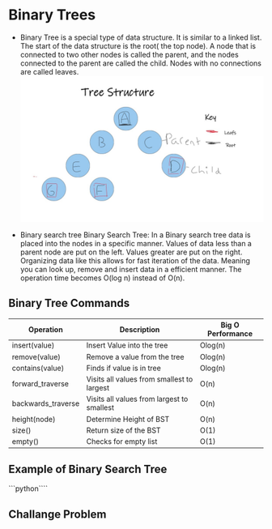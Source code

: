 # Binary Trees
- Binary Tree is a special type of data structure. It is similar to a linked list. The start of the data structure  is the root( the top node). A node that is connected to two other nodes is called the parent, and the nodes connected to the parent are called the child. Nodes with no connections are called leaves. 
![Tree example](tree_structure.jpg) 

- Binary search tree Binary Search Tree: 
In a Binary search tree data is placed into the nodes in a specific manner.  Values of data less than a parent node are put on the left. Values greater are put on the right. Organizing data like this allows for fast iteration of the data.  Meaning you can look up, remove and insert data in a efficient manner. The operation time becomes O(log n) instead of O(n).

## Binary Tree Commands

| Operation               | Description                                | Big O Performance |
| ------------------------| -------------------------------------------| ----------------- |
| insert(value)           | Insert Value into the tree                 | Olog(n)           |
| remove(value)           | Remove a value from the tree               | Olog(n)           |
|contains(value)          | Finds if value is in tree                  | Olog(n)           |
|forward_traverse         | Visits all values from smallest to largest | O(n)              |
|backwards_traverse       | Visits all values from largest to smallest | O(n)              |
|height(node)             | Determine Height of BST                    | O(n)              |
|size()                   | Return size of the BST                     | O(1)              |
|empty()                  | Checks for empty list                      | O(1)              |
## Example of Binary Search Tree
```python````



## Challange Problem 
